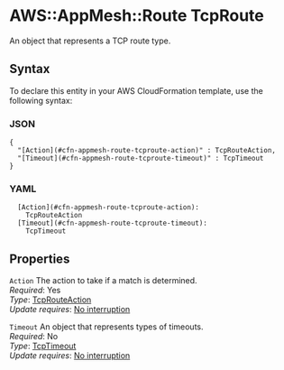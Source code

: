 # AWS::AppMesh::Route TcpRoute<a name="aws-properties-appmesh-route-tcproute"></a>

An object that represents a TCP route type\.

## Syntax<a name="aws-properties-appmesh-route-tcproute-syntax"></a>

To declare this entity in your AWS CloudFormation template, use the following syntax:

### JSON<a name="aws-properties-appmesh-route-tcproute-syntax.json"></a>

```
{
  "[Action](#cfn-appmesh-route-tcproute-action)" : TcpRouteAction,
  "[Timeout](#cfn-appmesh-route-tcproute-timeout)" : TcpTimeout
}
```

### YAML<a name="aws-properties-appmesh-route-tcproute-syntax.yaml"></a>

```
  [Action](#cfn-appmesh-route-tcproute-action): 
    TcpRouteAction
  [Timeout](#cfn-appmesh-route-tcproute-timeout): 
    TcpTimeout
```

## Properties<a name="aws-properties-appmesh-route-tcproute-properties"></a>

`Action`  <a name="cfn-appmesh-route-tcproute-action"></a>
The action to take if a match is determined\.  
*Required*: Yes  
*Type*: [TcpRouteAction](aws-properties-appmesh-route-tcprouteaction.md)  
*Update requires*: [No interruption](https://docs.aws.amazon.com/AWSCloudFormation/latest/UserGuide/using-cfn-updating-stacks-update-behaviors.html#update-no-interrupt)

`Timeout`  <a name="cfn-appmesh-route-tcproute-timeout"></a>
An object that represents types of timeouts\.   
*Required*: No  
*Type*: [TcpTimeout](aws-properties-appmesh-route-tcptimeout.md)  
*Update requires*: [No interruption](https://docs.aws.amazon.com/AWSCloudFormation/latest/UserGuide/using-cfn-updating-stacks-update-behaviors.html#update-no-interrupt)